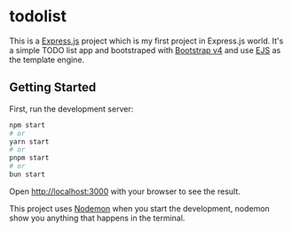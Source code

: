 # todolist

This is a [Express.js](https://expressjs.com) project which is my first project in Express.js world. It's a simple TODO list app and bootstraped with [Bootstrap v4](https://getbootstrap.com) and use [EJS](https://ejs.co) as the template engine.

## Getting Started

First, run the development server:

```bash
npm start
# or
yarn start
# or
pnpm start
# or
bun start
```

Open [http://localhost:3000](http://localhost:3000) with your browser to see the result.

This project uses [Nodemon](https;//nodemon.io) when you start the development, nodemon show you anything that happens in the terminal.
